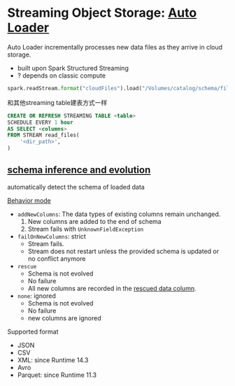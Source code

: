 # Streaming Object Storage: [Auto Loader](https://docs.databricks.com/en/ingestion/cloud-object-storage/auto-loader/index.html)
Auto Loader incrementally processes new data files as they arrive in cloud storage.
- built upon Spark Structured Streaming
- ? depends on classic compute

```python
spark.readStream.format("cloudFiles").load("/Volumes/catalog/schema/files")
```

和其他streaming table建表方式一样
```SQL
CREATE OR REFRESH STREAMING TABLE <table>
SCHEDULE EVERY 1 hour
AS SELECT <columns>
FROM STREAM read_files(
    '<dir_path>',
)
```

## [schema inference and evolution](https://docs.databricks.com/aws/en/ingestion/cloud-object-storage/auto-loader/schema)

automatically detect the schema of loaded data

[Behavior mode](https://docs.databricks.com/aws/en/ingestion/cloud-object-storage/auto-loader/schema#how-does-auto-loader-schema-evolution-work)

- `addNewColumns`: The data types of existing columns remain unchanged.
  1. New columns are added to the end of schema
  2. Stream fails with `UnknownFieldException`
- `failOnNewColumns`: strict
  - Stream fails.
  - Stream does not restart unless the provided schema is updated or no conflict anymore
- `rescue`
  - Schema is not evolved
  - No failure
  - All new columns are recorded in the [rescued data column](https://docs.databricks.com/aws/en/ingestion/cloud-object-storage/auto-loader/schema#rescue).
- `none`: ignored
  - Schema is not evolved
  - No failure
  - new columns are ignored

Supported format
- JSON
- CSV
- XML: since Runtime 14.3
- Avro
- Parquet: since Runtime 11.3

